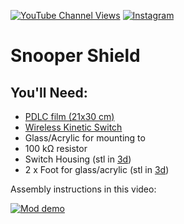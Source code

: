 [![YouTube Channel Views](https://img.shields.io/youtube/channel/views/UCz5BOU9J9pB_O0B8-rDjCWQ?style=flat&logo=youtube&logoColor=red&labelColor=white&color=ffed53)](https://www.youtube.com/channel/UCz5BOU9J9pB_O0B8-rDjCWQ) [![Instagram](https://img.shields.io/github/stars/veebch?style=flat&logo=github&logoColor=black&labelColor=white&color=ffed53)](https://www.instagram.com/v_e_e_b/)

# Snooper Shield

## You'll Need:

- [PDLC film (21x30 cm)](https://de.aliexpress.com/item/1005001397939923.html)
- [Wireless Kinetic Switch](https://de.aliexpress.com/item/1005008976707772.html)
- Glass/Acrylic for mounting to
- 100 kΩ resistor
- Switch Housing (stl in [3d](/3d))
- 2 x Foot for glass/acrylic (stl in [3d](/3d))

Assembly instructions in this video:

[![Mod demo](http://img.youtube.com/vi/m1QyuzTxk2I/0.jpg)](http://www.youtube.com/watch?v=m1QyuzTxk2I "Video Title")



